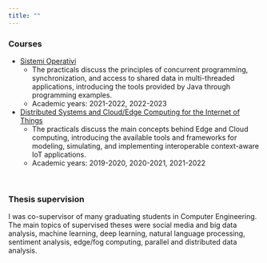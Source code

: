 ```yaml
---
title: ""
---
```

### **Courses**
- [Sistemi Operativi](https://www.unical.it/storage/cds/7179/activities/100549/)
    - The practicals discuss the principles of concurrent programming, synchronization, and access to shared data in multi-threaded applications, introducing the tools provided by Java through programming examples.
    - Academic years: 2021-2022, 2022-2023
- [Distributed Systems and Cloud/Edge Computing for the Internet of Things](https://www.unical.it/storage/cds/7419/activities/83787/)
    - The practicals discuss the main concepts behind Edge and Cloud computing, introducing the available tools and frameworks for modeling, simulating, and implementing interoperable context-aware IoT applications.
    - Academic years: 2019-2020, 2020-2021, 2021-2022
<br>

### **Thesis supervision**
I was co-supervisor of many graduating students in Computer Engineering. The main topics of supervised theses
were social media and big data analysis, machine learning, deep learning, natural language
processing, sentiment analysis, edge/fog computing, parallel and distributed data analysis.


